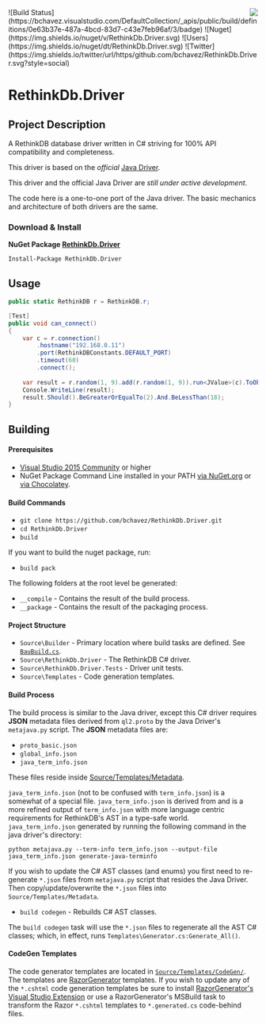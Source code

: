 <img src="https://raw.githubusercontent.com/bchavez/RethinkDb.Driver/master/Docs/logo.png" align='right' />
![Build Status](https://bchavez.visualstudio.com/DefaultCollection/_apis/public/build/definitions/0e63b37e-487a-4bcd-83d7-c43e7feb96af/3/badge) ![Nuget](https://img.shields.io/nuget/v/RethinkDb.Driver.svg) ![Users](https://img.shields.io/nuget/dt/RethinkDb.Driver.svg) ![Twitter](https://img.shields.io/twitter/url/https/github.com/bchavez/RethinkDb.Driver.svg?style=social)

RethinkDb.Driver
================

Project Description
-------------------
A RethinkDB database driver written in C# striving for 100% API compatibility and completeness.

This driver is based on the *official* [Java Driver](https://github.com/rethinkdb/rethinkdb/tree/josh/java-driver).

This driver and the official Java Driver are *still under active development*.

The code here is a one-to-one port of the Java driver. The basic mechanics and 
architecture of both drivers are the same.

### Download & Install
**NuGet Package [RethinkDb.Driver](https://www.nuget.org/packages/RethinkDb.Driver/)**

```
Install-Package RethinkDb.Driver
```

Usage
-----
```csharp
public static RethinkDB r = RethinkDB.r;

[Test]
public void can_connect()
{
    var c = r.connection()
        .hostname("192.168.0.11")
        .port(RethinkDBConstants.DEFAULT_PORT)
        .timeout(60)
        .connect();
    
    var result = r.random(1, 9).add(r.random(1, 9)).run<JValue>(c).ToObject<int>();
    Console.WriteLine(result);
    result.Should().BeGreaterOrEqualTo(2).And.BeLessThan(18);
}
```

Building
--------

#### Prerequisites
* [Visual Studio 2015 Community](https://www.visualstudio.com/vs-2015-product-editions) or higher
* NuGet Package Command Line installed in your PATH [via NuGet.org](http://docs.nuget.org/consume/installing-nuget) or [via Chocolatey](https://chocolatey.org/packages/NuGet.CommandLine).

#### Build Commands
* `git clone https://github.com/bchavez/RethinkDb.Driver.git`
* `cd RethinkDb.Driver`
* `build`

If you want to build the nuget package, run:
* `build pack`

The following folders at the root level be generated:
* `__compile` - Contains the result of the build process.
* `__package` - Contains the result of the packaging process.

#### Project Structure
* `Source\Builder` - Primary location where build tasks are defined. See [`BauBuild.cs`](https://github.com/bchavez/RethinkDb.Driver/blob/master/Source/Builder/BauBuild.cs).
* `Source\RethinkDb.Driver` - The RethinkDB C# driver.
* `Source\RethinkDb.Driver.Tests` - Driver unit tests.
* `Source\Templates` - Code generation templates.

#### Build Process

The build process is similar to the Java driver, except this C# driver
requires **JSON** metadata files derived from `ql2.proto` by the Java Driver's
`metajava.py` script. The **JSON** metadata files are:

* `proto_basic.json`
* `global_info.json`
* `java_term_info.json`


These files reside inside [Source/Templates/Metadata](https://github.com/bchavez/RethinkDb.Driver/tree/master/Source/Templates/Metadata).

`java_term_info.json` (not to be confused with `term_info.json`) is a somewhat of a special file.
`java_term_info.json` is derived from and is a more refined output of `term_info.json` with
more language centric requirements for RethinkDB's AST in a type-safe world. `java_term_info.json` generated 
by running the following command in the java driver's directory:

`python metajava.py --term-info term_info.json --output-file java_term_info.json generate-java-terminfo`

If you wish to update the C# AST classes (and enums) you first
need to re-generate `*.json` files from `metajava.py` script that resides the Java Driver. Then
copy/update/overwrite the `*.json` files into `Source/Templates/Metadata`.

* `build codegen` - Rebuilds C# AST classes.

The `build codegen` task will use the `*.json` files to regenerate all the AST C# classes; which, in effect, runs `Templates\Generator.cs:Generate_All()`.

#### CodeGen Templates

The code generator templates are located in [`Source/Templates/CodeGen/`](https://github.com/bchavez/RethinkDb.Driver/tree/master/Source/Templates/CodeGen).
The templates are [RazorGenerator](https://github.com/RazorGenerator/RazorGenerator) templates. If you wish to update any of the `*.cshtml` code generation
templates be sure to install [RazorGenerator's Visual Studio Extension](https://visualstudiogallery.msdn.microsoft.com/1f6ec6ff-e89b-4c47-8e79-d2d68df894ec)
or use a RazorGenerator's MSBuild task to transform the Razor `*.cshtml` templates to `*.generated.cs` code-behind files.
